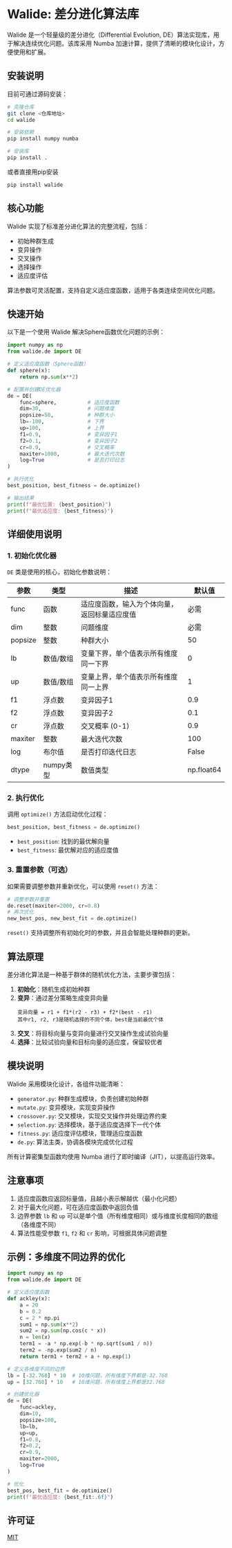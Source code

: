 # Walide: 差分进化算法库

Walide 是一个轻量级的差分进化（Differential Evolution, DE）算法实现库，用于解决连续优化问题。该库采用 Numba 加速计算，提供了清晰的模块化设计，方便使用和扩展。

## 安装说明

目前可通过源码安装：
```bash
# 克隆仓库
git clone <仓库地址>
cd walide

# 安装依赖
pip install numpy numba

# 安装库
pip install .
```
或者直接用pip安装
```bash
pip install walide
```

## 核心功能

Walide 实现了标准差分进化算法的完整流程，包括：
- 初始种群生成
- 变异操作
- 交叉操作
- 选择操作
- 适应度评估

算法参数可灵活配置，支持自定义适应度函数，适用于各类连续空间优化问题。

## 快速开始

以下是一个使用 Walide 解决Sphere函数优化问题的示例：

```python
import numpy as np
from walide.de import DE

# 定义适应度函数（Sphere函数）
def sphere(x):
    return np.sum(x**2)

# 配置并创建DE优化器
de = DE(
    func=sphere,          # 适应度函数
    dim=30,               # 问题维度
    popsize=50,           # 种群大小
    lb=-100,              # 下界
    up=100,               # 上界
    f1=0.9,               # 变异因子1
    f2=0.1,               # 变异因子2
    cr=0.9,               # 交叉概率
    maxiter=1000,         # 最大迭代次数
    log=True              # 是否打印日志
)

# 执行优化
best_position, best_fitness = de.optimize()

# 输出结果
print(f"最优位置: {best_position}")
print(f"最优适应度: {best_fitness}")
```

## 详细使用说明

### 1. 初始化优化器

`DE` 类是使用的核心，初始化参数说明：

| 参数 | 类型 | 描述 | 默认值 |
|------|------|------|--------|
| func | 函数 | 适应度函数，输入为个体向量，返回标量适应度值 | 必需 |
| dim | 整数 | 问题维度 | 必需 |
| popsize | 整数 | 种群大小 | 50 |
| lb | 数值/数组 | 变量下界，单个值表示所有维度同一下界 | 0 |
| up | 数值/数组 | 变量上界，单个值表示所有维度同一上界 | 1 |
| f1 | 浮点数 | 变异因子1 | 0.9 |
| f2 | 浮点数 | 变异因子2 | 0.1 |
| cr | 浮点数 | 交叉概率 (0-1) | 0.9 |
| maxiter | 整数 | 最大迭代次数 | 100 |
| log | 布尔值 | 是否打印迭代日志 | False |
| dtype | numpy类型 | 数值类型 | np.float64 |

### 2. 执行优化

调用 `optimize()` 方法启动优化过程：
```python
best_position, best_fitness = de.optimize()
```

- `best_position`: 找到的最优解向量
- `best_fitness`: 最优解对应的适应度值

### 3. 重置参数（可选）

如果需要调整参数并重新优化，可以使用 `reset()` 方法：
```python
# 调整参数并重置
de.reset(maxiter=2000, cr=0.8)
# 再次优化
new_best_pos, new_best_fit = de.optimize()
```

`reset()` 支持调整所有初始化时的参数，并且会智能处理种群的更新。

## 算法原理

差分进化算法是一种基于群体的随机优化方法，主要步骤包括：

1. **初始化**：随机生成初始种群
2. **变异**：通过差分策略生成变异向量
   ```
   变异向量 = r1 + f1*(r2 - r3) + f2*(best - r1)
   其中r1, r2, r3是随机选择的不同个体，best是当前最优个体
   ```
3. **交叉**：将目标向量与变异向量进行交叉操作生成试验向量
4. **选择**：比较试验向量和目标向量的适应度，保留较优者

## 模块说明

Walide 采用模块化设计，各组件功能清晰：

- `generator.py`: 种群生成模块，负责创建初始种群
- `mutate.py`: 变异模块，实现变异操作
- `crossover.py`: 交叉模块，实现交叉操作并处理边界约束
- `selection.py`: 选择模块，基于适应度选择下一代个体
- `fitness.py`: 适应度评估模块，管理适应度函数
- `de.py`: 算法主类，协调各模块完成优化过程

所有计算密集型函数均使用 Numba 进行了即时编译（JIT），以提高运行效率。

## 注意事项

1. 适应度函数应返回标量值，且越小表示解越优（最小化问题）
2. 对于最大化问题，可在适应度函数中返回负值
3. 边界参数 `lb` 和 `up` 可以是单个值（所有维度相同）或与维度长度相同的数组（各维度不同）
4. 算法性能受参数 `f1`, `f2` 和 `cr` 影响，可根据具体问题调整

## 示例：多维度不同边界的优化

```python
import numpy as np
from walide.de import DE

# 定义适应度函数
def ackley(x):
    a = 20
    b = 0.2
    c = 2 * np.pi
    sum1 = np.sum(x**2)
    sum2 = np.sum(np.cos(c * x))
    n = len(x)
    term1 = -a * np.exp(-b * np.sqrt(sum1 / n))
    term2 = -np.exp(sum2 / n)
    return term1 + term2 + a + np.exp(1)

# 定义各维度不同的边界
lb = [-32.768] * 10  # 10维问题，所有维度下界都是-32.768
up = [32.768] * 10   # 10维问题，所有维度上界都是32.768

# 创建优化器
de = DE(
    func=ackley,
    dim=10,
    popsize=100,
    lb=lb,
    up=up,
    f1=0.8,
    f2=0.2,
    cr=0.9,
    maxiter=2000,
    log=True
)

# 优化
best_pos, best_fit = de.optimize()
print(f"最优适应度: {best_fit:.6f}")
```

## 许可证


[MIT](LICENSE)
